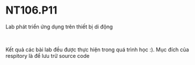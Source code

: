 # NT106.P11

Lab phát triển ứng dụng trên thiết bị di động

&nbsp;

Kết quả các bài lab đều được thực hiện trong quá trình học :). 
Mục đích của respitory là để lưu trữ source code

